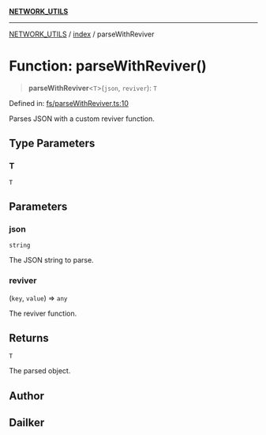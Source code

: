 [**NETWORK_UTILS**](../../README.md)

***

[NETWORK_UTILS](../../README.md) / [index](../README.md) / parseWithReviver

# Function: parseWithReviver()

> **parseWithReviver**\<`T`\>(`json`, `reviver`): `T`

Defined in: [fs/parseWithReviver.ts:10](https://github.com/dailker/everyutil-js/blob/b3e269da55b7d96c15eb37e98c5c4f6b94f05f6f/src/fs/parseWithReviver.ts#L10)

Parses JSON with a custom reviver function.

## Type Parameters

### T

`T`

## Parameters

### json

`string`

The JSON string to parse.

### reviver

(`key`, `value`) => `any`

The reviver function.

## Returns

`T`

The parsed object.

## Author

## Dailker
